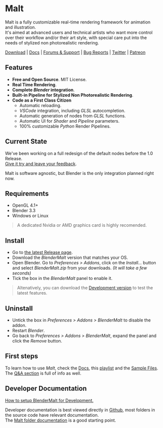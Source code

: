 # Malt

Malt is a fully customizable real-time rendering framework for animation and illustration.  
It's aimed at advanced users and technical artists who want more control over their workflow and/or their art style, with special care put into the needs of stylized non photorealistic rendering.

[Download](#install) | [Docs](https://malt3d.com) | [Forums & Support](https://github.com/bnpr/Malt/discussions) | [Bug Reports](https://github.com/bnpr/Malt/issues) | [Twitter](https://twitter.com/pragma37) | [Patreon](https://patreon.com/pragma37)

## Features

- **Free and Open Source**. MIT License.
- **Real Time Rendering**.
- **Complete *Blender* integration**.
- **Built-in Pipeline for Stylized Non Photorealistic Rendering**.
- **Code as a First Class Citizen**
    - Automatic reloading.
    - *VSCode* integration, including *GLSL* autocompletion.
    - Automatic generation of nodes from *GLSL* functions.
    - Automatic UI for *Shader* and *Pipeline* parameters.
    - 100% customizable *Python* Render Pipelines.

## Current State

We've been working on a full redesign of the default nodes before the 1.0 Release.  
[Give it try and leave your feedback](https://github.com/bnpr/Malt/discussions/382).

Malt is software agnostic, but Blender is the only integration planned right now.

## Requirements

- OpenGL 4.1+
- Blender 3.3
- Windows or Linux

> A dedicated Nvidia or AMD graphics card is highly recomended.  

## Install
 
- Go to [the latest Release page](https://github.com/bnpr/Malt/releases/tag/Release-latest).
- Download the *BlenderMalt* version that matches your OS.
- Open Blender. Go to *Preferences > Addons*, click on the *Install...* button and select *BlenderMalt.zip* from your downloads. *(It will take a few seconds)*
- Tick the box in the *BlenderMalt* panel to enable it.

> Altenatively, you can download the [Development version](https://github.com/bnpr/Malt/releases/tag/Development-latest) to test the latest features.       

## Uninstall

- Untick the box in *Preferences > Addons > BlenderMalt* to disable the addon.
- Restart *Blender*.
- Go back to *Preferences > Addons > BlenderMalt*, expand the panel and click the *Remove* button.

## First steps

To learn how to use *Malt*, check the [Docs](https://malt3d.com/Documentation/Getting%20Started/), this [playlist](https://www.youtube.com/playlist?list=PLiN2BGdwwlLqbks8h5MohvH0Xd0Zql_Sg) and the [Sample Files](https://github.com/bnpr/Malt/discussions/94).  
The [Q&A section](https://github.com/bnpr/Malt/discussions/categories/q-a) is full of info as well.

## Developer Documentation

[How to setup BlenderMalt for Development.](docs/Setup-BlenderMalt-for-Development.md)

Developer documentation is best viewed directly in [Github](https://github.com/bnpr/Malt/tree/Development#developer-documentation), most folders in the source code have relevant documentation.  
The [Malt folder documentation](Malt#malt) is a good starting point.

